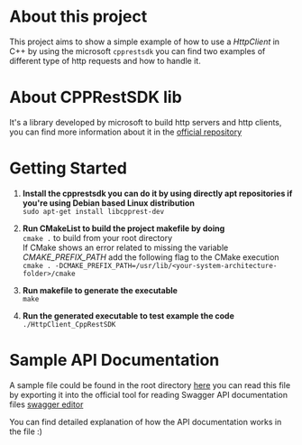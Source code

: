 # About this project
This project aims to show a simple example of how to use a *HttpClient* in C++ by using the microsoft `cpprestsdk` you can find two examples of different type of http requests and how to handle it.

# About CPPRestSDK lib
It's a library developed by microsoft to build http servers and http clients, you can find more information about it in the [official repository](https://github.com/microsoft/cpprestsdk)

# Getting Started

1. **Install the cpprestsdk you can do it by using directly apt repositories if you're using Debian based Linux distribution**\
 `sudo apt-get install libcpprest-dev`
 
2. **Run CMakeList to build the project makefile by doing**\
  `cmake .` to build from your root directory\
    If CMake shows an error related to missing the variable *CMAKE_PREFIX_PATH* add the following flag to the CMake execution\
  `cmake . -DCMAKE_PREFIX_PATH=/usr/lib/<your-system-architecture-folder>/cmake` 
3. **Run makefile to generate the executable**\
  `make`
4. **Run the generated executable to test example the code**\
   `./HttpClient_CppRestSDK`

# Sample API Documentation

A sample file could be found in the root directory [here](sample-api-documentation.yaml) you can read this file by exporting it into the official tool for reading Swagger API documentation files [swagger editor](https://editor.swagger.io/)

You can find detailed explanation of how the API documentation works in the file :)
